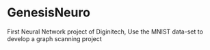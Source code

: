 # GenesisNeuro
First Neural Network project of Diginitech, Use the MNIST data-set to develop a graph scanning project
